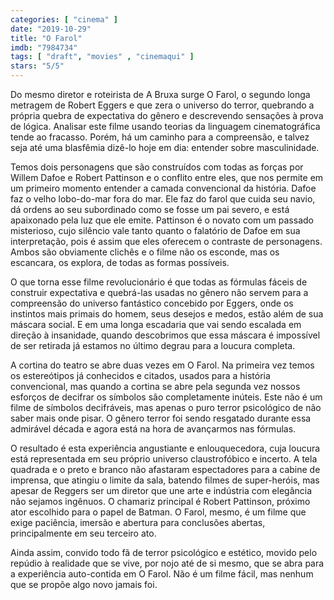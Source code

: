 ```yaml
---
categories: [ "cinema" ]
date: "2019-10-29"
title: "O Farol"
imdb: "7984734"
tags: [ "draft", "movies" , "cinemaqui" ]
stars: "5/5"
---
```

Do mesmo diretor e roteirista de A Bruxa surge O Farol, o segundo longa metragem de Robert Eggers e que zera o universo do terror, quebrando a própria quebra de expectativa do gênero e descrevendo sensações à prova de lógica. Analisar este filme usando teorias da linguagem cinematográfica tende ao fracasso. Porém, há um caminho para a compreensão, e talvez seja até uma blasfêmia dizê-lo hoje em dia: entender sobre masculinidade.

Temos dois personagens que são construídos com todas as forças por Willem Dafoe e Robert Pattinson e o conflito entre eles, que nos permite em um primeiro momento entender a camada convencional da história. Dafoe faz o velho lobo-do-mar fora do mar. Ele faz do farol que cuida seu navio, dá ordens ao seu subordinado como se fosse um pai severo, e está apaixonado pela luz que ele emite. Pattinson é o novato com um passado misterioso, cujo silêncio vale tanto quanto o falatório de Dafoe em sua interpretação, pois é assim que eles oferecem o contraste de personagens. Ambos são obviamente clichês e o filme não os esconde, mas os escancara, os explora, de todas as formas possíveis.

O que torna esse filme revolucionário é que todas as fórmulas fáceis de construir expectativa e quebrá-las usadas no gênero não servem para a compreensão do universo fantástico concebido por Eggers, onde os instintos mais primais do homem, seus desejos e medos, estão além de sua máscara social. E em uma longa escadaria que vai sendo escalada em direção à insanidade, quando descobrimos que essa máscara é impossível de ser retirada já estamos no último degrau para a loucura completa.

A cortina do teatro se abre duas vezes em O Farol. Na primeira vez temos os estereótipos já conhecidos e citados, usados para a história convencional, mas quando a cortina se abre pela segunda vez nossos esforços de decifrar os símbolos são completamente inúteis. Este não é um filme de símbolos decifráveis, mas apenas o puro terror psicológico de não saber mais onde pisar. O gênero terror foi sendo resgatado durante essa admirável década e agora está na hora de avançarmos nas fórmulas.

O resultado é esta experiência angustiante e enlouquecedora, cuja loucura está representada em seu próprio universo claustrofóbico e incerto. A tela quadrada e o preto e branco não afastaram espectadores para a cabine de imprensa, que atingiu o limite da sala, batendo filmes de super-heróis, mas apesar de Reggers ser um diretor que une arte e indústria com elegância não sejamos ingênuos. O chamariz principal é Robert Pattinson, próximo ator escolhido para o papel de Batman. O Farol, mesmo, é um filme que exige paciência, imersão e abertura para conclusões abertas, principalmente em seu terceiro ato.

Ainda assim, convido todo fã de terror psicológico e estético, movido pelo repúdio à realidade que se vive, por nojo até de si mesmo, que se abra para a experiência auto-contida em O Farol. Não é um filme fácil, mas nenhum que se propõe algo novo jamais foi.
